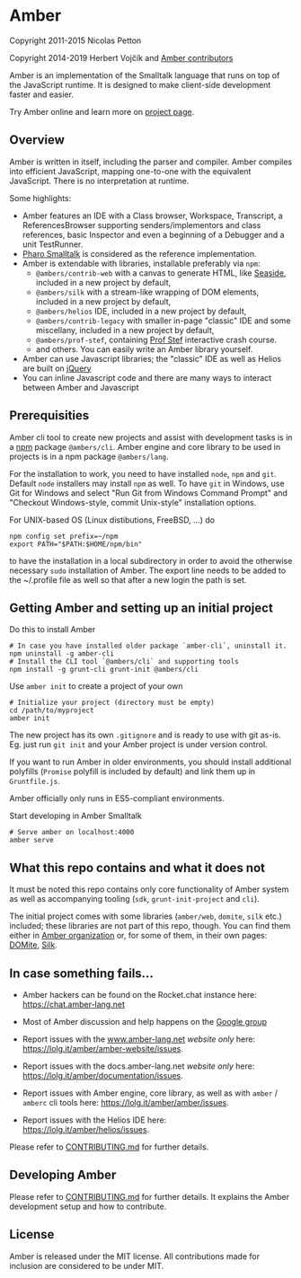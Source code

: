 Amber
====

Copyright 2011-2015 Nicolas Petton

Copyright 2014-2019 Herbert Vojčík and [Amber contributors](CONTRIBUTORS)

Amber is an implementation of the Smalltalk language that runs on top of the JavaScript runtime. It is designed to make client-side development faster and easier.

Try Amber online and learn more on [project page](http://amber-lang.net).

Overview
--------

Amber is written in itself, including the parser and compiler. Amber compiles into efficient JavaScript, mapping one-to-one with the equivalent JavaScript. There is no interpretation at runtime.

Some highlights:

- Amber features an IDE with a Class browser, Workspace, Transcript, a ReferencesBrowser supporting senders/implementors and class references, basic Inspector and even a beginning of a Debugger and a unit TestRunner.
- [Pharo Smalltalk](http://www.pharo-project.org) is considered as the reference implementation.
- Amber is extendable with libraries, installable preferably via `npm`:
    - `@ambers/contrib-web` with a canvas to generate HTML, like [Seaside](http://www.seaside.st), included in a new project by default,
    - `@ambers/silk` with a stream-like wrapping of DOM elements, included in a new project by default,
    - `@ambers/helios` IDE, included in a new project by default,
    - `@ambers/contrib-legacy` with smaller in-page "classic" IDE and some miscellany, included in a new project by default,
    - `@ambers/prof-stef`, containing [Prof Stef](http://amber-lang.net/learn.html) interactive crash course.
    - and others. You can easily write an Amber library yourself.
- Amber can use Javascript libraries; the "classic" IDE as well as Helios are built on [jQuery](http://www.jquery.com)
- You can inline Javascript code and there are many ways to interact between Amber and Javascript


Prerequisities
-------------

Amber cli tool to create new projects and assist with development tasks
is in a [npm](http://npmjs.org) package  `@ambers/cli`.
Amber engine and core library to be used in projects
is in a npm package `@ambers/lang`.

For the installation to work, you need to have installed `node`, `npm` and `git`.
Default `node` installers may install `npm` as well.
To have `git` in Windows, use Git for Windows and select "Run Git from Windows Command Prompt" and "Checkout Windows-style, commit Unix-style" installation options.

For UNIX-based OS (Linux distibutions, FreeBSD, ...) do

    npm config set prefix=~/npm
    export PATH="$PATH:$HOME/npm/bin"
   
to have the installation in a local subdirectory in order to avoid the otherwise necessary ``sudo`` installation of Amber. The export line needs to be added to the ~/.profile file as well so that after a new login the path is set.



Getting Amber and setting up an initial project
-----------------------------------------------

Do this to install Amber

	# In case you have installed older package `amber-cli`, uninstall it.
	npm uninstall -g amber-cli
    # Install the CLI tool `@ambers/cli` and supporting tools
    npm install -g grunt-cli grunt-init @ambers/cli


Use ``amber init``  to create a project of your own

    # Initialize your project (directory must be empty)
    cd /path/to/myproject
    amber init

The new project has its own `.gitignore` and is ready to use with git as-is.
Eg. just run `git init` and your Amber project is under version control.

If you want to run Amber in older environments,
you should install additional polyfills (`Promise` polyfill
is included by default) and link them up in `Gruntfile.js`.

Amber officially only runs in ES5-compliant environments.

Start developing in Amber Smalltalk

    # Serve amber on localhost:4000
    amber serve


What this repo contains and what it does not
--------------

It must be noted this repo contains only core functionality of Amber system
as well as accompanying tooling (`sdk`, `grunt-init-project` and `cli`).

The initial project comes with some libraries (`amber/web`, `domite`, `silk` etc.)
included; these libraries are not part of this repo, though. You can find them either in
[Amber organization](https://lolg.it/amber) or, for some of them, in their own pages:
[DOMite](https://lolg.it/herby/domite), [Silk](https://lolg.it/herby/silk).

In case something fails...
--------------

  - Amber hackers can be found on the Rocket.chat instance here: https://chat.amber-lang.net
  - Most of Amber discussion and help happens on the [Google group](http://groups.google.com/group/amber-lang)

  - Report issues with the www.amber-lang.net _website only_ here: https://lolg.it/amber/amber-website/issues.
  - Report issues with the docs.amber-lang.net _website only_ here: https://lolg.it/amber/documentation/issues.
  - Report issues with Amber engine, core library, as well as with `amber` / `amberc` cli tools here: https://lolg.it/amber/amber/issues.
  - Report issues with the Helios IDE here: https://lolg.it/amber/helios/issues.

Please refer to [CONTRIBUTING.md](CONTRIBUTING.md) for further details.


Developing Amber
--------------

Please refer to [CONTRIBUTING.md](CONTRIBUTING.md) for further details.
It explains the Amber development setup and how to contribute.


License
-------

Amber is released under the MIT license. All contributions made for inclusion are considered to be under MIT.
